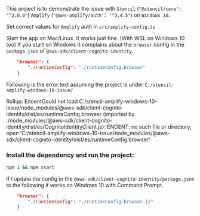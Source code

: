 
This project is to demonstrate the issue with `Stencil` (`"@stencil/core": "^2.0.0"`)  `Amplify` (`"@aws-amplify/auth": "^3.4.5"`) on `Windows 10`.

Set correct values for `Amplify` auth in `src/amplify-config.ts`

Start the app on Mac/Linux. It works just fine. (With WSL on Windows 10 too)
If you start on Windows it complains about the `browser` config in the `package.json` of `@aws-sdk/client-cognito-identity`. 

```json
    "browser": {
        "./runtimeConfig": "./runtimeConfig.browser"
    }
```

Following is the error text assuming the project is under `C:/stencil-amplify-windows-10-issue/`

Rollup: EnoentCould not load C:/stencil-amplify-windows-10-issue/node_modules/@aws-sdk/client-cognito-identity/dist/es/runtimeConfig.browser (imported by ./node_modules/@aws-sdk/client-cognito-identity/dist/es/CognitoIdentityClient.js): ENOENT: no such file or directory, open 'C:/stencil-amplify-windows-10-issue/node_modules/@aws-sdk/client-cognito-identity/dist/es/runtimeConfig.browser'



### Install the dependency and run the project:

```bash
npm i && npm start
```
If I update the config in the `@aws-sdk/client-cognito-identity/package.json` to the following it works on Windows 10 with Command Prompt.

```json
    "browser": {
        "./runtimeConfig": "./runtimeConfig.browser.js"
    }
```
